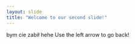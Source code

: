 ```yaml
---
layout: slide
title: "Welcome to our second slide!"
---
```

bym cie zabił hehe
Use the left arrow to go back!
